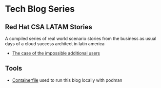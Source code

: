 # Tech Blog Series
## Red Hat CSA LATAM Stories
A compiled series of real world scenario stories from the business as usual days of a cloud success architect in latin america
- [The case of the impossible additional users](redhat/idp/cert+ldap/README.md)

## Tools
- [Containerfile](Containerfile) used to run this blog locally with podman
